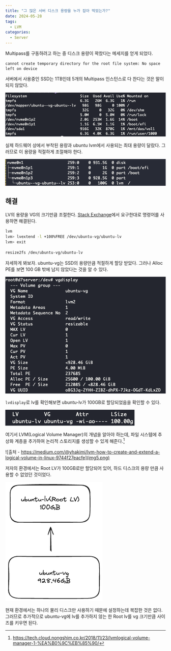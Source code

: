 ```yaml
---
title: "그 많은 서버 디스크 용량을 누가 잡아 먹었는가?"
date: 2024-05-28
tags:
  - LVM
categories:
  - Server
---
```


Multipass를 구동하려고 하는 중 디스크 용량이 꽉찼다는 메세지를 얻게 되었다.

```
cannot create temporary directory for the root file system: No space left on device
```

서버에서 사용중인 SSD는 1TB인데 5개의 Multipass 인스턴스로 다 찬다는 것은 말이 되지 않았다.

![df -h 결과](img1.png)

실제 하드웨어 상에서 부착된 용량과 ubuntu lvm에서 사용되는 최대 용량이 달랐다. 그러므로 이 용량을 적절하게 조절해야 한다.

![lsblk 결과](img2.png)

## 해결

LV의 용량을 VG의 크기만큼 조절한다. [Stack Exchange](https://askubuntu.com/questions/1106795/ubuntu-server-18-04-lvm-out-of-space-with-improper-default-partitioning)에서 요구한대로 명령어를 사용하면 해결된다.

```bash
lvm
lvm> lvextend -l +100%FREE /dev/ubuntu-vg/ubuntu-lv
lvm> exit

resize2fs /dev/ubuntu-vg/ubuntu-lv
```

자세하게 봐보자. ubuntu-vg는 SSD의 용량만큼 적절하게 할당 받았다. 그러나 Alloc PE를 보면 100 GB 밖에 남지 않았다는 것을 알 수 있다.

![vgdisplay 결과](img3.png)

`lvdisplay`로 lv를 확인해보면 ubuntu-lv가 100GB로 할당되었음을 확인할 수 있다.

![lvdisplay 결과](img4.png)

여기서 LVM(Logical Volume Manager)의 개념을 알아야 하는데, 파일 시스템에 추상화 계층을 추가하여 논리적 스토리지를 생성할 수 있게 해준다.[^1]

![출처 - https://medium.com/@yhakimi/lvm-how-to-create-and-extend-a-logical-volume-in-linux-9744f27eacfe](img5.png)

저자의 환경에서는 Root LV가 100GB로만 할당되어 있어, 하드 디스크의 용량 만큼 사용할 수 없었던 것이었다.

![VG, LV 관계도](img6.png)

현재 환경에서는 하나의 물리 디스크만 사용하기 때문에 설정하는데 복잡한 것은 없다. 그러므로 추가적으로 ubuntu-vg에 lv를 추가하지 않는 한 Root lv를 vg 크기만큼 사이즈를 키우면 된다.

[^1]: https://tech.cloud.nongshim.co.kr/2018/11/23/lvmlogical-volume-manager-1-%EA%B0%9C%EB%85%90/
